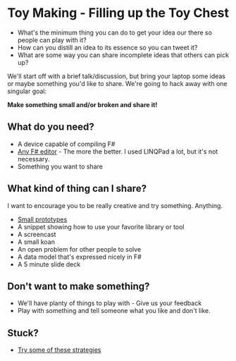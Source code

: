 # Toy Making - Filling up the Toy Chest

* What's the minimum thing you can do to get your idea our there so people can play with it?
* How can you distill an idea to its essence so you can tweet it?
* What are some way you can share incomplete ideas that others can pick up?

We'll start off with a brief talk/discussion, but bring your laptop some ideas or maybe
something you'd like to share.  We're going to hack away with one singular goal:

**Make something small and/or broken and share it!**

## What do you need?

* A device capable of compiling F#
* [Any F# editor](tools.md) - The more the better.  I used LINQPad a lot, but it's not necessary.
* Something you want to share

## What kind of thing can I share?

I want to encourage you to be really creative and try something.  Anything.

* [Small prototypes](code-snippets/patterns/singleton-maker.fsx)
* A snippet showing how to use your favorite library or tool
* A screencast
* A small koan
* An open problem for other people to solve
* A data model that's expressed nicely in F#
* A 5 minute slide deck

## Don't want to make something?

* We'll have planty of things to play with - Give us your feedback
* Play with something and tell someone what you like and don't like.

## Stuck?

* [Try some of these strategies](oblique-strategies.md)
